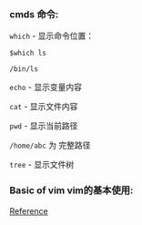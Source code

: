 ### cmds 命令:

`which` - 显示命令位置：

`$which ls`

`/bin/ls`

`echo` - 显示变量内容

`cat` - 显示文件内容

`pwd` - 显示当前路径

`/home/abc` 为 完整路径

`tree` - 显示文件树

### Basic of vim vim的基本使用:

[Reference](blog.csdn.net/weixin_38208741/article/details/78862368)
